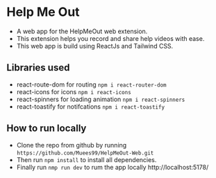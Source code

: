 # Help Me Out

- A web app for the HelpMeOut web extension.
- This extension helps you record and share help videos with ease.
- This web app is build using ReactJs and Tailwind CSS.

## Libraries used

- react-route-dom for routing `npm i react-router-dom`
- react-icons for icons `npm i react-icons`
- react-spinners for loading animation `npm i react-spinners`
- react-toastify for notifcations `npm i react-toastify`

## How to run locally

- Clone the repo from github by running `https://github.com/Muees99/HelpMeOut-Web.git`
- Then run `npm install` to install all dependencies.
- Finally run `nmp run dev` to rum the app locally
http://localhost:5178/
